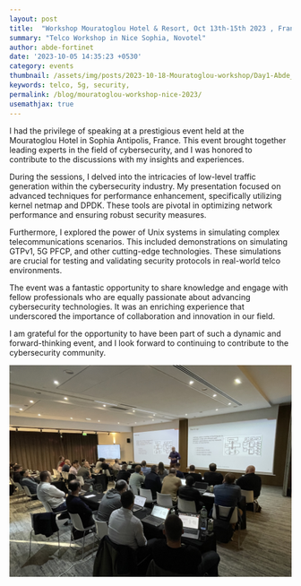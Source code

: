 ```yaml
---
layout: post
title:  "Workshop Mouratoglou Hotel & Resort, Oct 13th-15th 2023 , France"
summary: "Telco Workshop in Nice Sophia, Novotel"
author: abde-fortinet
date: '2023-10-05 14:35:23 +0530'
category: events
thumbnail: /assets/img/posts/2023-10-18-Mouratoglou-workshop/Day1-Abde_2.jpeg
keywords: telco, 5g, security, 
permalink: /blog/mouratoglou-workshop-nice-2023/
usemathjax: true
---
```



I had the privilege of speaking at a prestigious event held at the Mouratoglou Hotel in Sophia Antipolis, France. This event brought together leading experts in the field of cybersecurity, and I was honored to contribute to the discussions with my insights and experiences.

During the sessions, I delved into the intricacies of low-level traffic generation within the cybersecurity industry. My presentation focused on advanced techniques for performance enhancement, specifically utilizing kernel netmap and DPDK. These tools are pivotal in optimizing network performance and ensuring robust security measures.

Furthermore, I explored the power of Unix systems in simulating complex telecommunications scenarios. This included demonstrations on simulating GTPv1, 5G PFCP, and other cutting-edge technologies. These simulations are crucial for testing and validating security protocols in real-world telco environments.

The event was a fantastic opportunity to share knowledge and engage with fellow professionals who are equally passionate about advancing cybersecurity technologies. It was an enriching experience that underscored the importance of collaboration and innovation in our field.

I am grateful for the opportunity to have been part of such a dynamic and forward-thinking event, and I look forward to continuing to contribute to the cybersecurity community.



<div style="text-align: center;">
  <img src="/assets/img/posts/2023-10-18-Mouratoglou-workshop/Day1-Abde_1.jpeg" alt="Going through some deep kernel traffic gen techniques" class="img-fluid">
  <p style="font-weight: bold; font-size: 1.5em; padding: 5px; display: inline-block;"></p>
</div>
